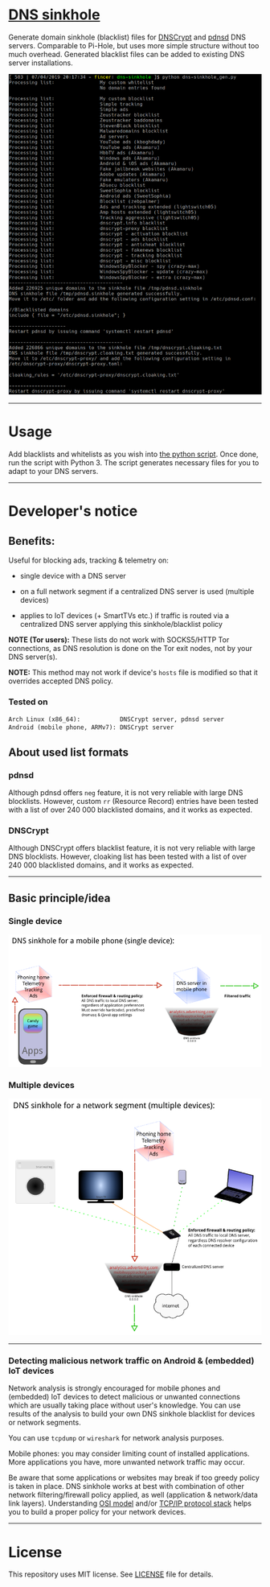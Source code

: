 # [DNS sinkhole](https://en.wikipedia.org/wiki/DNS_sinkhole)

Generate domain sinkhole (blacklist) files for [DNSCrypt](https://github.com/jedisct1/dnscrypt-proxy) and [pdnsd](http://members.home.nl/p.a.rombouts/pdnsd/) DNS servers. Comparable to Pi-Hole, but uses more simple structure without too much overhead. Generated blacklist files can be added to existing DNS server installations.

![](images/sample.png)

----------

# Usage

Add blacklists and whitelists as you wish into [the python script](data/dns-sinkhole_gen.py). Once done, run the script with Python 3. The script generates necessary files for you to adapt to your DNS servers.

----------

# Developer's notice

## Benefits:

Useful for blocking ads, tracking & telemetry on:

- single device with a DNS server

- on a full network segment if a centralized DNS server is used (multiple devices)

- applies to IoT devices (+ SmartTVs etc.) if traffic is routed via a centralized DNS server applying this sinkhole/blacklist policy

**NOTE (Tor users):** These lists do not work with SOCKS5/HTTP Tor connections, as DNS resolution is done on the Tor exit nodes, not by your DNS server(s).

**NOTE:** This method may not work if device's `hosts` file is modified so that it overrides accepted DNS policy.

### Tested on

```
Arch Linux (x86_64):           DNSCrypt server, pdnsd server
Android (mobile phone, ARMv7): DNSCrypt server
```

## About used list formats

### pdnsd

Although pdnsd offers `neg` feature, it is not very reliable with large DNS blocklists. However, custom `rr` (Resource Record) entries have been tested with a list of over 240 000 blacklisted domains, and it works as expected.

### DNSCrypt

Although DNSCrypt offers blacklist feature, it is not very reliable with large DNS blocklists. However, cloaking list has been tested with a list of over 240 000 blacklisted domains, and it works as expected.

----------

## Basic principle/idea

### Single device

![](images/dns-sinkhole_phone.png)

### Multiple devices

![](images/dns-sinkhole_network.png)

----------

### Detecting malicious network traffic on Android & (embedded) IoT devices

Network analysis is strongly encouraged for mobile phones and (embedded) IoT devices to detect malicious or unwanted connections which are usually taking place without user's knowledge. You can use results of the analysis to build your own DNS sinkhole blacklist for devices or network segments.

You can use `tcpdump` or `wireshark` for network analysis purposes.

Mobile phones: you may consider limiting count of installed applications. More applications you have, more unwanted network traffic may occur.

Be aware that some applications or websites may break if too greedy policy is taken in place. DNS sinkhole works at best with combination of other network filtering/firewall policy applied, as well (application & network/data link layers). Understanding [OSI model](https://en.wikipedia.org/wiki/OSI_model) and/or [TCP/IP protocol stack](https://en.wikipedia.org/wiki/Internet_protocol_suite) helps you to build a proper policy for your network devices.

----------

# License

This repository uses MIT license. See [LICENSE](LICENSE) file for details.

